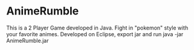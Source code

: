 # AnimeRumble
This is a 2 Player Game developed in Java. Fight in "pokemon" style with your favorite animes.
Developed on Eclipse, export jar and run java -jar AnimeRumble.jar
